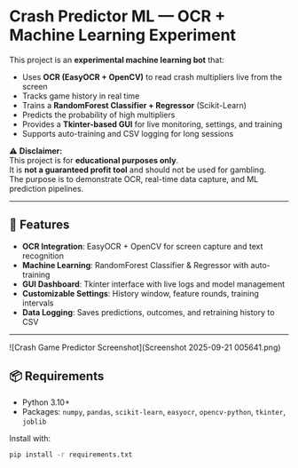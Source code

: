 # Crash Predictor ML — OCR + Machine Learning Experiment

This project is an **experimental machine learning bot** that:
- Uses **OCR (EasyOCR + OpenCV)** to read crash multipliers live from the screen
- Tracks game history in real time
- Trains a **RandomForest Classifier + Regressor** (Scikit-Learn)
- Predicts the probability of high multipliers
- Provides a **Tkinter-based GUI** for live monitoring, settings, and training
- Supports auto-training and CSV logging for long sessions

⚠️ **Disclaimer:**  
This project is for **educational purposes only**.  
It is **not a guaranteed profit tool** and should not be used for gambling.  
The purpose is to demonstrate OCR, real-time data capture, and ML prediction pipelines.

---

## 🚀 Features
- **OCR Integration**: EasyOCR + OpenCV for screen capture and text recognition  
- **Machine Learning**: RandomForest Classifier & Regressor with auto-training  
- **GUI Dashboard**: Tkinter interface with live logs and model management  
- **Customizable Settings**: History window, feature rounds, training intervals  
- **Data Logging**: Saves predictions, outcomes, and retraining history to CSV  

---
![Crash Game Predictor Screenshot](Screenshot 2025-09-21 005641.png)

## 📦 Requirements
- Python 3.10+  
- Packages: `numpy`, `pandas`, `scikit-learn`, `easyocr`, `opencv-python`, `tkinter`, `joblib`  

Install with:
```bash
pip install -r requirements.txt
